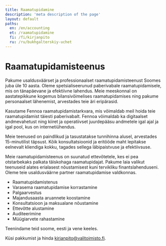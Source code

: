 ```yaml
---
title: Raamatupidamine
description: 'meta description of the page'
layout: default
paths:
  en: /en/accounting
  et: /raamatupidamine
  fi: /fi/kirjanpito
  ru: /ru/bukhgalterskiy-uchet
---
```


# Raamatupidamisteenus

Pakume usaldusväärset ja professionaalset raamatupidamisteenust Soomes juba üle 10 aasta. Oleme spetsialiseerunud paberivabale raamatupidamisele, mis on tänapäevane ja efektiivne lahendus. Meie meeskonnal on aastatepikkune kogemus bilansivõimelises raamatupidamises ning pakume personaalset lähenemist, arvestades teie äri eripärasid.

Kasutame Fennoa raamatupidamistarkvara, mis võimaldab meil hoida teie raamatupidamist täiesti paberivabalt. Fennoa võimaldab ka digitaalset andmevahetust ning kiiret ja operatiivset juurdepääsu andmetele igal ajal ja igal pool, kus on internetiühendus.

Meie teenused on paindlikud ja tasustatakse tunnihinna alusel, arvestades 15-minutilist täpsust. Kõik konsultatsioonid ja eritööde maht lepitakse eelnevalt kliendiga kokku, tagades sellega läbipaistvuse ja efektiivsuse.

Meie raamatupidamisteenus on suunatud ettevõtetele, kes ei pea otstarbekaks palkata täiskohaga raamatupidajat. Pakume laia valikut teenuseid alates erialasest nõustamisest kuni tervikliku finantslahenduseni. Oleme teie usaldusväärne partner raamatupidamise valdkonnas.

- Raamatupidamistenus
- Varasema raamatupidamise korrastamine
- Palgaarvestus
- Majandusaasta aruannete koostamine
- Konsultatsioon ja maksualane nõustamine
- Ettevõtte alustamine
- Auditeerimine
- Müügiarvete rahastamine

Teenindame teid soome, eesti ja vene keeles.

Küsi pakkumist ja hinda <kirjanpito@valitoimisto.fi>.
